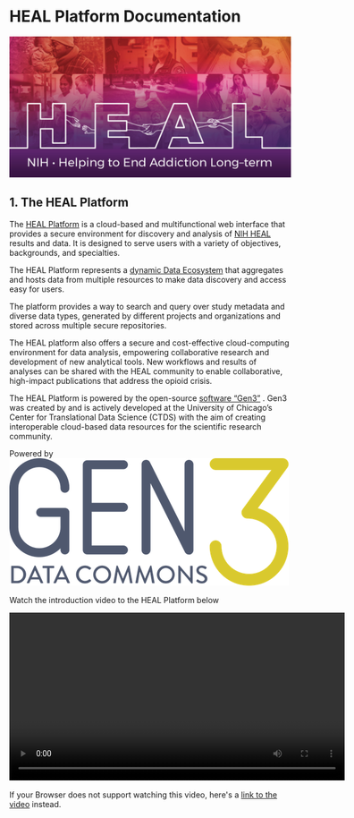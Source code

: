 HEAL Platform Documentation
===========================

[![](img/NIH_HEAL_header.jpg)](https://healdata.org/)

1\. The HEAL Platform
---------------------

The [HEAL Platform](https://healdata.org/) is a cloud-based and multifunctional web interface that provides a secure environment for discovery and analysis of [NIH HEAL](https://heal.nih.gov/) results and data. It is designed to serve users with a variety of objectives, backgrounds, and specialties.

The HEAL Platform represents a [dynamic Data Ecosystem](https://heal.nih.gov/about/heal-data-ecosystem) that aggregates and hosts data from multiple resources to make data discovery and access easy for users.

The platform provides a way to search and query over study metadata and diverse data types, generated by different projects and organizations and stored across multiple secure repositories.

The HEAL platform also offers a secure and cost-effective cloud-computing environment for data analysis, empowering collaborative research and development of new analytical tools. New workflows and results of analyses can be shared with the HEAL community to enable collaborative, high-impact publications that address the opioid crisis.

The HEAL Platform is powered by the open-source [software “Gen3”](https://ctds.uchicago.edu/gen3) . Gen3 was created by and is actively developed at the University of Chicago’s Center for Translational Data Science (CTDS) with the aim of creating interoperable cloud-based data resources for the scientific research community.

Powered by  
[![Gen3_logo](img/gen3_grey.png)](https://ctds.uchicago.edu/gen3)

Watch the introduction video to the HEAL Platform below

<!-- TODO: use mkdocs-videos -->
<!-- ![type:video](videos/HEAL_UI_Demo_July_2021.mp4) -->
<video controls width="600">
<source src="videos/HEAL_UI_Demo_July_2021.mp4" type="video/mp4">
</video>
  
  If your Browser does not support watching this video, here's a [link to the video](videos/HEAL_UI_Demo_July_2021.mp4) instead.